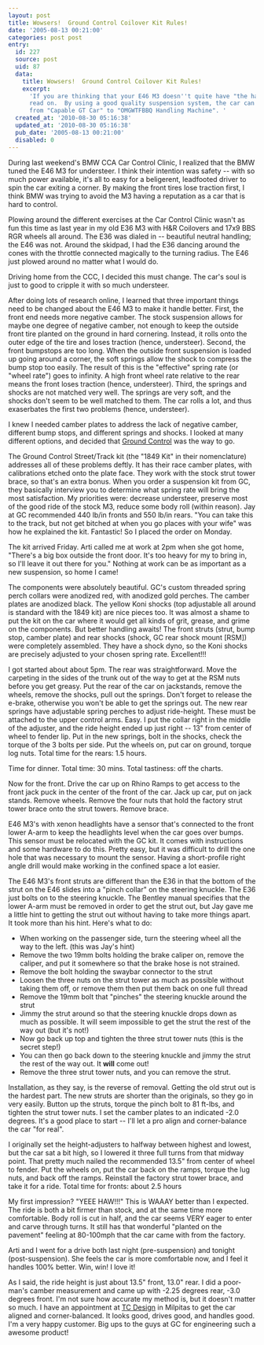 ```yaml
---
layout: post
title: Wowsers!  Ground Control Coilover Kit Rules!
date: '2005-08-13 00:21:00'
categories: post post
entry:
  id: 227
  source: post
  uid: 87
  data:
    title: Wowsers!  Ground Control Coilover Kit Rules!
    excerpt:
      'If you are thinking that your E46 M3 doesn''t quite have "the handles",
      read on.  By using a good quality suspension system, the car can be transformed
      from "Capable GT Car" to "OMGWTFBBQ Handling Machine". '
  created_at: '2010-08-30 05:16:38'
  updated_at: '2010-08-30 05:16:38'
  pub_date: '2005-08-13 00:21:00'
  disabled: 0
---
```


During last weekend's BMW CCA Car Control Clinic, I realized that the BMW tuned
the E46 M3 for understeer. I think their intention was safety -- with so much power
available, it's all to easy for a beligerent, leadfooted driver to spin the car
exiting a corner. By making the front tires lose traction first, I think BMW was trying to avoid
the M3 having a reputation as a car that is hard to control.

Plowing around the different exercises at the Car Control Clinic wasn't as fun
this time as last year in my old E36 M3 with H&R Coilovers and 17x9 BBS RGR
wheels all around. The E36 was dialed in -- beautiful neutral handling; the
E46 was not. Around the skidpad, I had the E36 dancing around the cones with
the throttle connected magically to the turning radius. The E46 just plowed
around no matter what I would do.

Driving home from the CCC, I decided this must change. The car's soul is just to good
to cripple it with so much understeer.

After doing lots of research online, I learned that three important things need to be changed
about the E46 M3 to make it handle better. First, the front end needs more negative camber.
The stock suspension allows for maybe one degree of negative camber, not enough
to keep the outside front tire planted on the ground in hard cornering. Instead, it rolls
onto the outer edge of the tire and loses traction (hence, understeer). Second, the
front bumpstops are too long. When the outside front suspension is loaded up going around a
corner, the soft springs allow the shock to compress the bump stop too easily. The result
of this is the "effective" spring rate (or "wheel rate") goes to infinity. A
high front wheel rate relative to the rear means the front loses traction (hence, understeer). Third,
the springs and shocks are not matched very well. The springs are very soft,
and the shocks don't seem to be well matched to them. The car rolls a lot, and thus exaserbates
the first two problems (hence, understeer).

I knew I needed camber plates to address the lack of negative camber, different
bump stops, and different springs and shocks. I looked at many different options, and
decided that <a href="http://www.ground-control.com/">Ground Control</a> was the way to go.

The Ground Control Street/Track kit (the "1849 Kit" in their nomenclature)
addresses all of these problems deftly. It has their race camber plates, with calibrations etched
onto the plate face. They work with the stock strut tower brace, so that's an extra bonus.
When you order a suspension kit from GC, they basically interview you to determine what spring
rate will bring the most satisfaction. My priorities were: decrease understeer, preserve
most of the good ride of the stock M3, reduce some body roll (within reason). Jay at GC recommended
440 lb/in fronts and 550 lb/in rears. "You can take this to the track, but not get bitched at
when you go places with your wife" was how he explained the kit. Fantastic! So I placed the order on Monday.

The kit arrived Friday. Arti called me at work at 2pm when she got home, "There's a big box
outside the front door. It's too heavy for my to bring in, so I'll leave it out there for you."
Nothing at work can be as important as a new suspension, so home I came!

The components were absolutely beautiful. GC's custom threaded spring perch
collars were anodized red, with anodized gold perches. The camber plates are
anodized black. The yellow Koni shocks (top adjustable all around is standard
with the 1849 kit) are nice pieces too. It was almost a shame to put the kit
on the car where it would get all kinds of grit, grease, and grime on the components.
But better handling awaits! The front struts (strut, bump stop, camber plate)
and rear shocks (shock, GC rear shock mount [RSM]) were completely assembled.
They have a shock dyno, so the Koni shocks are precisely adjusted to your chosen
spring rate. Excellent!!!

I got started about about 5pm. The rear was straightforward. Move the
carpeting in the sides of the trunk out of the way to get at the RSM nuts
before you get greasy. Put the rear of the car on jackstands, remove the
wheels, remove the shocks, pull out the springs. Don't forget to release the
e-brake, otherwise you won't be able to get the springs out. The new rear springs
have adjustable spring perches to adjust ride-height. These must be attached
to the upper control arms. Easy. I put the collar right in the middle of the
adjuster, and the ride height ended up just right -- 13" from center of wheel
to fender lip. Put in the new springs, bolt in the shocks, check the torque of
the 3 bolts per side. Put the wheels on, put car on ground, torque log nuts.
Total time for the rears: 1.5 hours.

Time for dinner. Total time: 30 mins. Total tastiness: off the charts.

Now for the front. Drive the car up on Rhino Ramps to get access to the front
jack puck in the center of the front of the car. Jack up car, put on jack
stands. Remove wheels. Remove the four nuts that hold the factory strut tower
brace onto the strut towers. Remove brace.

E46 M3's with xenon headlights have a sensor that's connected to the front
lower A-arm to keep the headlights level when the car goes over bumps. This
sensor must be relocated with the GC kit. It comes with instructions and some
hardware to do this. Pretty easy, but it was difficult to drill the one hole
that was necessary to mount the sensor. Having a short-profile right angle
drill would make working in the confined space a lot easier.

The E46 M3's front struts are different than the E36 in that the bottom of the
strut on the E46 slides into a "pinch collar" on the steering knuckle. The E36 just
bolts on to the steering knuckle. The Bentley manual specifies that the lower
A-arm must be removed in order to get the strut out, but Jay gave me a little
hint to getting the strut out without having to take more things apart. It took more than his hint.
Here's what to do:

<ul>
<li>When working on the passenger side, turn the steering wheel all the way to the left. (this was Jay's hint)
<li>Remove the two 19mm bolts holding the brake caliper on, remove the caliper, and put it
    somewhere so that the brake hose is not strained.
<li>Remove the bolt holding the swaybar connector to the strut
<li>Loosen the three nuts on the strut tower as much as possible without taking them off, or remove them then put them back on one full thread
<li>Remove the 19mm bolt that "pinches" the steering knuckle around the strut
<li>Jimmy the strut around so that the steering knuckle drops down as much as possible.  It will seem impossible to get the strut the rest of the way out (but it's not!)
<li>Now go back up top and tighten the three strut tower nuts (this is the secret step!)
<li>You can then go back down to the steering knuckle and jimmy the strut the rest of the way out.  It <b>will</b> come out!
<li>Remove the three strut tower nuts, and you can remove the strut.
</ul>
Installation, as they say, is the reverse of removal.  Getting the old strut
out is the hardest part.  The new struts are shorter than the originals, so
they go in very easily.  Button up the struts, torque the pinch bolt to 81
ft-lbs, and tighten the strut tower nuts.  I set the camber plates to an
indicated -2.0 degrees.  It's a good place to start -- I'll let a pro align and
corner-balance the car "for real".

I originally set the height-adjusters to
halfway between highest and lowest, but the car sat a bit high, so I lowered it three full turns from that midway point. That pretty much nailed the
recommended 13.5" from center of wheel to fender.
Put the wheels on, put the car back on the ramps, torque the lug nuts, and back
off the ramps. Reinstall the factory strut tower brace, and take it for a ride. Total time for fronts: about 2.5 hours

My first impression? "YEEE HAW!!!" This is WAAAY better than I expected. The ride is both a bit firmer
than stock, and at the same time more comfortable. Body roll is cut in half, and the car seems
VERY eager to enter and carve through turns. It still has that wonderful "planted on the pavement" feeling
at 80-100mph that the car came with from the factory.

Arti and I went for a drive both last night (pre-suspension) and tonight (post-suspension). She feels the car is more comfortable now, and I feel it handles 100% better. Win, win! I love it!

As I said, the ride height is just about 13.5" front, 13.0" rear. I did a poor-man's camber measurement and came up with -2.25 degrees rear, -3.0 degrees
front. I'm not sure how accurate my method is, but it doesn't matter so much.
I have an appointment at <a href="http://www.tcdesignfab.com/">TC Design</a> in
Milpitas to get the car aligned and corner-balanced.
It looks good, drives good, and handles good. I'm a very happy customer. Big
ups to the guys at GC for engineering such a awesome product!
